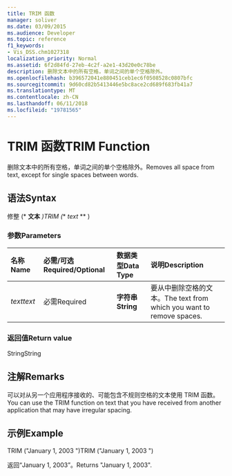 ```yaml
---
title: TRIM 函数
manager: soliver
ms.date: 03/09/2015
ms.audience: Developer
ms.topic: reference
f1_keywords:
- Vis_DSS.chm1027318
localization_priority: Normal
ms.assetid: 6f2d84fd-27eb-4c2f-a2e1-43d20e0c78be
description: 删除文本中的所有空格，单词之间的单个空格除外。
ms.openlocfilehash: b396572041e880451ceb1ec6f0508528c0807bfc
ms.sourcegitcommit: 9d60cd82b5413446e5bc8ace2cd689f683fb41a7
ms.translationtype: MT
ms.contentlocale: zh-CN
ms.lasthandoff: 06/11/2018
ms.locfileid: "19781565"
---
```

# <a name="trim-function"></a><span data-ttu-id="cf714-103">TRIM 函数</span><span class="sxs-lookup"><span data-stu-id="cf714-103">TRIM Function</span></span>

<span data-ttu-id="cf714-104">删除文本中的所有空格，单词之间的单个空格除外。</span><span class="sxs-lookup"><span data-stu-id="cf714-104">Removes all space from text, except for single spaces between words.</span></span> 
  
## <a name="syntax"></a><span data-ttu-id="cf714-105">语法</span><span class="sxs-lookup"><span data-stu-id="cf714-105">Syntax</span></span>

<span data-ttu-id="cf714-106">修整 (* **文本** *)</span><span class="sxs-lookup"><span data-stu-id="cf714-106">TRIM (** *text* ** )</span></span> 
  
### <a name="parameters"></a><span data-ttu-id="cf714-107">参数</span><span class="sxs-lookup"><span data-stu-id="cf714-107">Parameters</span></span>

|<span data-ttu-id="cf714-108">**名称**</span><span class="sxs-lookup"><span data-stu-id="cf714-108">**Name**</span></span>|<span data-ttu-id="cf714-109">**必需/可选**</span><span class="sxs-lookup"><span data-stu-id="cf714-109">**Required/Optional**</span></span>|<span data-ttu-id="cf714-110">**数据类型**</span><span class="sxs-lookup"><span data-stu-id="cf714-110">**Data Type**</span></span>|<span data-ttu-id="cf714-111">**说明**</span><span class="sxs-lookup"><span data-stu-id="cf714-111">**Description**</span></span>|
|:-----|:-----|:-----|:-----|
| <span data-ttu-id="cf714-112">_text_</span><span class="sxs-lookup"><span data-stu-id="cf714-112">_text_</span></span> <br/> |<span data-ttu-id="cf714-113">必需</span><span class="sxs-lookup"><span data-stu-id="cf714-113">Required</span></span>  <br/> |<span data-ttu-id="cf714-114">**字符串**</span><span class="sxs-lookup"><span data-stu-id="cf714-114">**String**</span></span> <br/> |<span data-ttu-id="cf714-115">要从中删除空格的文本。</span><span class="sxs-lookup"><span data-stu-id="cf714-115">The text from which you want to remove spaces.</span></span>  <br/> |
   
### <a name="return-value"></a><span data-ttu-id="cf714-116">返回值</span><span class="sxs-lookup"><span data-stu-id="cf714-116">Return value</span></span>

<span data-ttu-id="cf714-117">String</span><span class="sxs-lookup"><span data-stu-id="cf714-117">String</span></span>
  
## <a name="remarks"></a><span data-ttu-id="cf714-118">注解</span><span class="sxs-lookup"><span data-stu-id="cf714-118">Remarks</span></span>

<span data-ttu-id="cf714-119">可以对从另一个应用程序接收的、可能包含不规则空格的文本使用 TRIM 函数。</span><span class="sxs-lookup"><span data-stu-id="cf714-119">You can use the TRIM function on text that you have received from another application that may have irregular spacing.</span></span>
  
## <a name="example"></a><span data-ttu-id="cf714-120">示例</span><span class="sxs-lookup"><span data-stu-id="cf714-120">Example</span></span>

<span data-ttu-id="cf714-121">TRIM ("January 1, 2003 ")</span><span class="sxs-lookup"><span data-stu-id="cf714-121">TRIM ("January 1, 2003 ")</span></span> 
  
<span data-ttu-id="cf714-122">返回“January 1, 2003”。</span><span class="sxs-lookup"><span data-stu-id="cf714-122">Returns "January 1, 2003".</span></span> 
  

